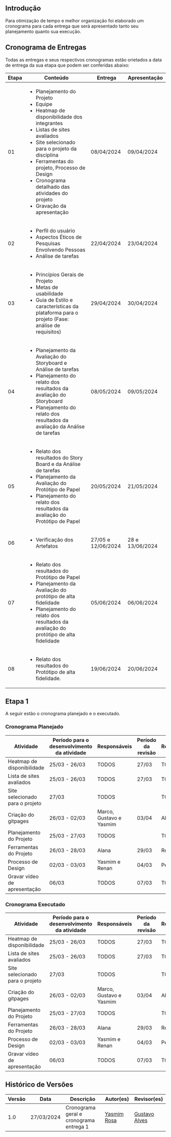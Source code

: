 ## Introdução
Para otimização de tempo e melhor organização foi elaborado um cronograma para cada entrega que será apresentado tanto seu planejamento quanto sua execução.

## Cronograma de Entregas
Todas as entregas e seus respectivos cronogramas estão orietados a data de entrega da sua etapa que podem ser conferidas abaixo:

| Etapa | Conteúdo                                                                                                 | Entrega | Apresentação |
|-------|----------------------------------------------------------------------------------------------------------|---------|--------------|
| 01    | <ul><li>Planejamento do Projeto</li> <li>Equipe</li> <li>Heatmap de disponibilidade dos integrantes</li> <li>Listas de sites avaliados</li> <li>Site selecionado para o projeto da disciplina</li> <li>Ferramentas do projeto, Processo de Design</li> <li>Cronograma detalhado das atividades do projeto</li> <li>Gravação da apresentação</li></ul> | 08/04/2024 |     09/04/2024 |
| 02    | <ul><li>Perfil do usuário</li> <li>Aspectos Éticos de Pesquisas Envolvendo Pessoas</li> <li>Análise de tarefas</li></ul> | 22/04/2024 | 23/04/2024 |
| 03    | <ul><li>Princípios Gerais de Projeto</li> <li>Metas de usabilidade</li> <li>Guia de Estilo e características da plataforma para o projeto (Fase: análise de requisitos)</li></ul> | 29/04/2024 | 30/04/2024 |
| 04    | <ul><li>Planejamento da Avaliação do Storyboard e Análise de tarefas</li> <li>Planejamento do relato dos resultados da avaliação do Storyboard</li> <li>Planejamento do relato dos resultados da avaliação da Análise de tarefas</li></ul> | 08/05/2024 | 09/05/2024 |
| 05    | <ul><li>Relato dos resultados do Story Board e da Análise de tarefas</li> <li>Planejamento da Avaliação do Protótipo de Papel</li> <li>Planejamento do relato dos resultados da avaliação do Protótipo de Papel</li></ul> | 20/05/2024 | 21/05/2024 |
| 06    | <ul> <li>Verificação dos Artefatos</li>  </ul>| 27/05 e 12/06/2024 | 28 e 13/06/2024 |
| 07    | <ul><li>Relato dos resultados do Protótipo de Papel</li> <li>Planejamento da Avaliação do protótipo de alta fidelidade</li> <li>Planejamento do relato dos resultados da avaliação do protótipo de alta fidelidade</li></ul> | 05/06/2024 | 06/06/2024 |
| 08    | <ul> <li>Relato dos resultados do Protótipo de alta fidelidade.</li> </ul>| 19/06/2024 | 20/06/2024 |


## Etapa 1
A seguir estão o cronograma planejado e o executado.
### Cronograma Planejado

| Atividade                       | Período para o desenvolvimento da atividade | Responsáveis             | Período da revisão | Revisores |
|---------------------------------|--------------------------------------------|--------------------------|--------------------|-----------|
| Heatmap de disponibilidade      | 25/03 - 26/03                              | TODOS                    | 27/03              | TODOS     |
| Lista de sites avaliados        | 25/03 - 26/03                              | TODOS                    | 27/03              | TODOS     |
| Site selecionado para o projeto | 27/03                                      | TODOS                    |                    | TODOS     |
| Criação do gitpages             | 26/03 - 02/03                              | Marco, Gustavo e Yasmim | 03/04              | Alana     |
| Planejamento do Projeto         | 25/03 - 27/03                              | TODOS                    |                    | TODOS     |
| Ferramentas do Projeto          | 26/03 - 28/03                              | Alana                    | 29/03              | Renan     |
| Processo de Design              | 02/03 - 03/03                              | Yasmim e Renan           | 04/03              | Pedro     |
| Gravar vídeo de apresentação    | 06/03                                      | TODOS                    | 07/03              | TODOS     |


### Cronograma Executado
| Atividade                       | Período para o desenvolvimento da atividade | Responsáveis             | Período da revisão | Revisores |
|---------------------------------|--------------------------------------------|--------------------------|--------------------|-----------|
| Heatmap de disponibilidade      | 25/03 - 26/03                              | TODOS                    | 27/03              | TODOS     |
| Lista de sites avaliados        | 25/03 - 26/03                              | TODOS                    | 27/03              | TODOS     |
| Site selecionado para o projeto | 27/03                                      | TODOS                    |                    | TODOS     |
| Criação do gitpages             | 26/03 - 02/03                              | Marco, Gustavo e Yasmim | 03/04              | Alana     |
| Planejamento do Projeto         | 25/03 - 27/03                              | TODOS                    |                    | TODOS     |
| Ferramentas do Projeto          | 26/03 - 28/03                              | Alana                    | 29/03              | Renan     |
| Processo de Design              | 02/03 - 03/03                              | Yasmim e Renan           | 04/03              | Pedro     |
| Gravar vídeo de apresentação    | 06/03                                      | TODOS                    | 07/03              | TODOS     |


## Histórico de Versões

| Versão |    Data    | Descrição                                 | Autor(es)                                       | Revisor(es)                                    |
| ------ | :--------: | ----------------------------------------- | ----------------------------------------------- | ---------------------------------------------- |
| 1.0    | 27/03/2024 | Cronograma geral e cronograma entrega 1 | [Yasmim Rosa](https://github.com/yaskisoba) |   [Gustavo Alves](https://github.com/gustaallves)   |

